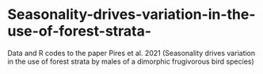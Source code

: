 # Seasonality-drives-variation-in-the-use-of-forest-strata-
Data and R codes to the paper Pires et al. 2021 (Seasonality drives variation in the use of forest strata by males of a dimorphic frugivorous bird species)
